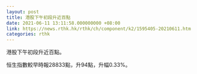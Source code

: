 ```yaml
---
layout: post
title: 港股下午初段升近百點
date: 2021-06-11 13:11:58.000000000 +08:00
link: https://news.rthk.hk/rthk/ch/component/k2/1595405-20210611.htm
categories: rthk
---
```


港股下午初段升近百點。

恒生指數較早時報28833點，升94點，升幅0.33%。
